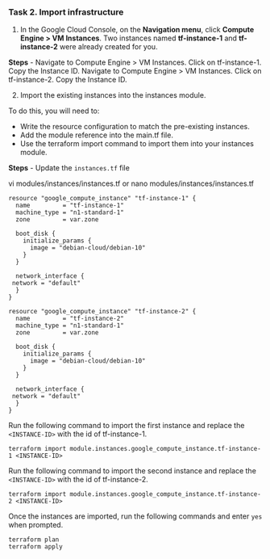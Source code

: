 ### Task 2. Import infrastructure

1. In the Google Cloud Console, on the **Navigation menu**, click **Compute Engine > VM Instances**. Two instances named **tf-instance-1** and **tf-instance-2** were already created for you.

**Steps** -
Navigate to Compute Engine > VM Instances. Click on tf-instance-1. Copy the Instance ID.
Navigate to Compute Engine > VM Instances. Click on tf-instance-2. Copy the Instance ID.

2. Import the existing instances into the instances module.

To do this, you will need to:

* Write the resource configuration to match the pre-existing instances.
* Add the module reference into the main.tf file.
* Use the terraform import command to import them into your instances module.

**Steps** -
Update the `instances.tf` file

vi modules/instances/instances.tf      or nano modules/instances/instances.tf

```
resource "google_compute_instance" "tf-instance-1" {
  name         = "tf-instance-1"
  machine_type = "n1-standard-1"
  zone         = var.zone

  boot_disk {
    initialize_params {
      image = "debian-cloud/debian-10"
    }
  }
  
  network_interface {
 network = "default"
  }
}

resource "google_compute_instance" "tf-instance-2" {
  name         = "tf-instance-2"
  machine_type = "n1-standard-1"
  zone         = var.zone

  boot_disk {
    initialize_params {
      image = "debian-cloud/debian-10"
    }
  }

  network_interface {
 network = "default"
  }
}
```
Run the following command to import the first instance and replace the `<INSTANCE-ID>` with the id of tf-instance-1.

`terraform import module.instances.google_compute_instance.tf-instance-1 <INSTANCE-ID>`

Run the following command to import the second instance and replace the `<INSTANCE-ID>` with the id of tf-instance-2.

`terraform import module.instances.google_compute_instance.tf-instance-2 <INSTANCE-ID>`

Once the instances are imported, run the following commands and enter `yes` when prompted.
```
terraform plan
terraform apply
```
